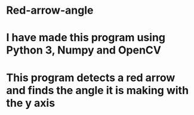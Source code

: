 # Red-arrow-angle
# I have made this program using Python 3, Numpy and OpenCV
# This program detects a red arrow and finds the angle it is making with the y axis
